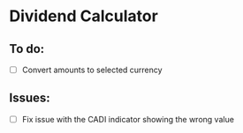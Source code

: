 # Dividend Calculator

## To do:

- [ ] Convert amounts to selected currency


## Issues:

- [ ] Fix issue with the CADI indicator showing the wrong value